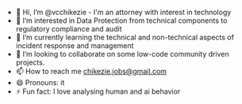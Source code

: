 - 👋 Hi, I’m @vcchikezie - I'm an attorney with interest in technology
- 👀 I’m interested in Data Protection from technical components to regulatory compliance and audit
- 🌱 I’m currently learning the technical and non-technical aspects of incident response and management
- 💞️ I’m looking to collaborate on some low-code community driven projects.
- 📫 How to reach me chikezie.jobs@gmail.com
- 😄 Pronouns: it
- ⚡ Fun fact: I love analysing human and ai behavior

<!---
vcchikezie/vcchikezie is a ✨ special ✨ repository because its `README.md` (this file) appears on your GitHub profile.
You can click the Preview link to take a look at your changes.
--->
